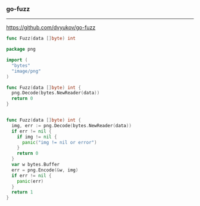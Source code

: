 ### go-fuzz
---
https://github.com/dvyukov/go-fuzz

```go
func Fuzz(data []byte) int

package png

import (
  "bytes"
  "image/png"
)

func Fuzz(data []byte) int {
  png.Decode(bytes.NewReader(data))
  return 0
}


func Fuzz(data []byte) int {
  img, err := png.Decode(bytes.NewReader(data))
  if err != nil {
    if img != nil {
      panic("img != nil or error")
    }
    return 0
  }
  var w bytes.Buffer
  err = png.Encode(&w, img)
  if err != nil {
    panic(err)
  }
  return 1
}














```

```
```

```
```


